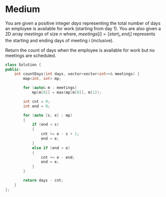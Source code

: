 # Medium

You are given a positive integer $days$ representing the total number of days an employee is available for work (starting from day 1). You are also given a 2D array $meetings$ of size $n$ where, $meetings[i] = [start_i, end_i]$ represents the starting and ending days of meeting $i$ (inclusive).

Return the count of days when the employee is available for work but no meetings are scheduled.

```cpp
class Solution {
public:
    int countDays(int days, vector<vector<int>>& meetings) {
        map<int, int> mp;

        for (auto& m : meetings)
            mp[m[0]] = max(mp[m[0]], m[1]);

        int cnt = 0;
        int end = 0;

        for (auto [s, e] : mp)
        {
            if (end < s)
            {
                cnt += e - s + 1;
                end = e;
            }
            else if (end < e)
            {
                cnt += e - end;
                end = e;
            }
        }

        return days - cnt;
    }
};
```
